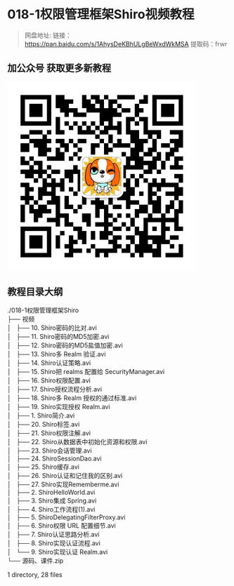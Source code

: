 # 018-1权限管理框架Shiro视频教程

> 网盘地址: 链接：https://pan.baidu.com/s/1AhysDeKBhULgBeWxdWkMSA 提取码：frwr

## 加公众号 获取更多新教程
 ![](assets/vxlogo.jpg)
## 教程目录大纲
./018-1权限管理框架Shiro  
├── 视频  
│   ├── 10. Shiro密码的比对.avi  
│   ├── 11. Shiro密码的MD5加密.avi  
│   ├── 12. Shiro密码的MD5盐值加密.avi  
│   ├── 13. Shiro多 Realm 验证.avi  
│   ├── 14. Shiro认证策略.avi  
│   ├── 15. Shiro把 realms 配置给 SecurityManager.avi  
│   ├── 16. Shiro权限配置.avi  
│   ├── 17. Shiro授权流程分析.avi  
│   ├── 18. Shiro多 Realm 授权的通过标准.avi  
│   ├── 19. Shiro实现授权 Realm.avi  
│   ├── 1. Shiro简介.avi  
│   ├── 20. Shiro标签.avi  
│   ├── 21. Shiro权限注解.avi  
│   ├── 22. Shiro从数据表中初始化资源和权限.avi  
│   ├── 23. Shiro会话管理.avi  
│   ├── 24. ShiroSessionDao.avi  
│   ├── 25. Shiro缓存.avi  
│   ├── 26. Shiro认证和记住我的区别.avi  
│   ├── 27. Shiro实现Rememberme.avi  
│   ├── 2. ShiroHelloWorld.avi  
│   ├── 3. Shiro集成 Spring.avi  
│   ├── 4. Shiro工作流程(1).avi  
│   ├── 5. ShiroDelegatingFilterProxy.avi  
│   ├── 6. Shiro权限 URL 配置细节.avi  
│   ├── 7. Shiro认证思路分析.avi  
│   ├── 8. Shiro实现认证流程.avi  
│   └── 9. Shiro实现认证 Realm.avi  
└── 源码、课件.zip  
  
1 directory, 28 files  
